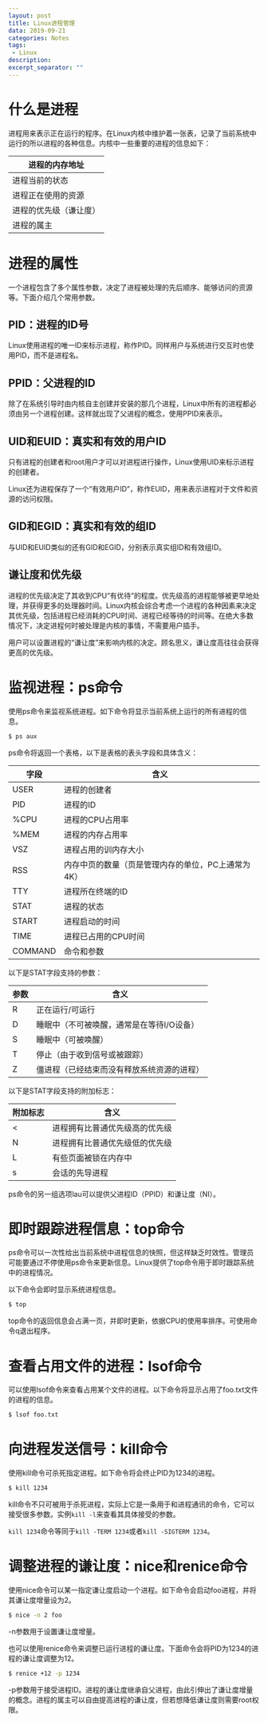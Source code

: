```yaml
---
layout: post
title: Linux进程管理
data: 2019-09-21
categories: Notes
tags: 
 - Linux
description:
excerpt_separator: ""
---
```


# 什么是进程

进程用来表示正在运行的程序。在Linux内核中维护着一张表，记录了当前系统中运行的所以进程的各种信息。内核中一些重要的进程的信息如下：

| 进程的内存地址         |
| ---------------------- |
| 进程当前的状态         |
| 进程正在使用的资源     |
| 进程的优先级（谦让度） |
| 进程的属主             |

# 进程的属性

一个进程包含了多个属性参数，决定了进程被处理的先后顺序、能够访问的资源等。下面介绍几个常用参数。

## PID：进程的ID号

Linux使用进程的唯一ID来标示进程，称作PID。同样用户与系统进行交互时也使用PID，而不是进程名。

## PPID：父进程的ID

除了在系统引导时由内核自主创建并安装的那几个进程，Linux中所有的进程都必须由另一个进程创建。这样就出现了父进程的概念，使用PPID来表示。

## UID和EUID：真实和有效的用户ID

只有进程的创建者和root用户才可以对进程进行操作，Linux使用UID来标示进程的创建者。

Linux还为进程保存了一个“有效用户ID”，称作EUID，用来表示进程对于文件和资源的访问权限。

## GID和EGID：真实和有效的组ID

与UID和EUID类似的还有GID和EGID，分别表示真实组ID和有效组ID。

## 谦让度和优先级

进程的优先级决定了其收到CPU“有优待”的程度。优先级高的进程能够被更早地处理，并获得更多的处理器时间。Linux内核会综合考虑一个进程的各种因素来决定其优先级，包括进程已经消耗的CPU时间、进程已经等待的时间等。在绝大多数情况下，决定进程何时被处理是内核的事情，不需要用户插手。

用户可以设置进程的“谦让度”来影响内核的决定。顾名思义，谦让度高往往会获得更高的优先级。

# 监视进程：ps命令

使用ps命令来监视系统进程。如下命令将显示当前系统上运行的所有进程的信息。

```bash
$ ps aux
```

ps命令将返回一个表格，以下是表格的表头字段和具体含义：

| 字段    | 含义                                               |
| ------- | -------------------------------------------------- |
| USER    | 进程的创建者                                       |
| PID     | 进程的ID                                           |
| %CPU    | 进程的CPU占用率                                    |
| %MEM    | 进程的内存占用率                                   |
| VSZ     | 进程占用的训内存大小                               |
| RSS     | 内存中页的数量（页是管理内存的单位，PC上通常为4K） |
| TTY     | 进程所在终端的ID                                   |
| STAT    | 进程的状态                                         |
| START   | 进程启动的时间                                     |
| TIME    | 进程已占用的CPU时间                                |
| COMMAND | 命令和参数                                         |

以下是STAT字段支持的参数：

| 参数 | 含义                                       |
| ---- | ------------------------------------------ |
| R    | 正在运行/可运行                            |
| D    | 睡眠中（不可被唤醒，通常是在等待I/O设备）  |
| S    | 睡眠中（可被唤醒）                         |
| T    | 停止（由于收到信号或被跟踪）               |
| Z    | 僵进程（已经结束而没有释放系统资源的进程） |

以下是STAT字段支持的附加标志：

| 附加标志 | 含义                           |
| -------- | ------------------------------ |
| <        | 进程拥有比普通优先级高的优先级 |
| N        | 进程拥有比普通优先级低的优先级 |
| L        | 有些页面被锁在内存中           |
| s        | 会话的先导进程                 |

ps命令的另一组选项lau可以提供父进程ID（PPID）和谦让度（NI）。

# 即时跟踪进程信息：top命令

ps命令可以一次性给出当前系统中进程信息的快照，但这样缺乏时效性。管理员可能要通过不停使用ps命令来更新信息。Linux提供了top命令用于即时跟踪系统中的进程情况。

以下命令会即时显示系统进程信息。

```bash
$ top
```

top命令的返回信息会占满一页，并即时更新，依据CPU的使用率排序。可使用命令q退出程序。

# 查看占用文件的进程：lsof命令

可以使用lsof命令来查看占用某个文件的进程。以下命令将显示占用了foo.txt文件的进程的信息。

```bash
$ lsof foo.txt
```

# 向进程发送信号：kill命令

使用kill命令可杀死指定进程。如下命令将会终止PID为1234的进程。

```bash
$ kill 1234
```

kill命令不只可被用于杀死进程，实际上它是一条用于和进程通讯的命令，它可以接受很多参数。实例`kill -l`来查看其具体接受的参数。

`kill 1234`命令等同于`kill -TERM 1234`或者`kill -SIGTERM 1234`。

# 调整进程的谦让度：nice和renice命令

使用nice命令可以某一指定谦让度启动一个进程。如下命令会启动foo进程，并将其谦让度增量设为2。

```bash
$ nice -n 2 foo
```

-n参数用于设置谦让度增量。

也可以使用renice命令来调整已运行进程的谦让度。下面命令会将PID为1234的进程的谦让度调整为12。

```bash
$ renice +12 -p 1234
```

-p参数用于接受进程ID。进程的谦让度继承自父进程，由此引伸出了谦让度增量的概念。进程的属主可以自由提高进程的谦让度，但若想降低谦让度则需要root权限。